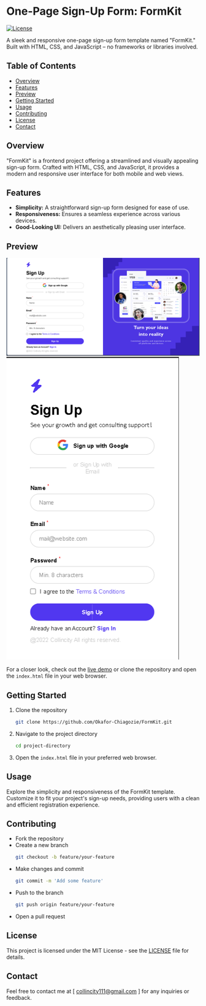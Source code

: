 # One-Page Sign-Up Form: FormKit

[![License](https://img.shields.io/badge/License-MIT-blue.svg)](LICENSE)

A sleek and responsive one-page sign-up form template named "FormKit." Built with HTML, CSS, and JavaScript – no frameworks or libraries involved.

## Table of Contents
- [Overview](#overview)
- [Features](#features)
- [Preview](#preview)
- [Getting Started](#getting-started)
- [Usage](#usage)
- [Contributing](#contributing)
- [License](#license)
- [Contact](#contact)

## Overview

"FormKit" is a frontend project offering a streamlined and visually appealing sign-up form. Crafted with HTML, CSS, and JavaScript, it provides a modern and responsive user interface for both mobile and web views.

## Features

- **Simplicity:** A straightforward sign-up form designed for ease of use.
- **Responsiveness:** Ensures a seamless experience across various devices.
- **Good-Looking UI:** Delivers an aesthetically pleasing user interface.

## Preview

![Web View](img/screenshots/screenshot-1.png)
![Mobile view](img/screenshots/screenshot-2.png)

For a closer look, check out the [live demo](https://okafor-chiagozie.github.io/FormKit) or clone the repository and open the `index.html` file in your web browser.

## Getting Started
1. Clone the repository
   ```bash
   git clone https://github.com/Okafor-Chiagozie/FormKit.git
   ```
2. Navigate to the project directory
   ```bash
   cd project-directory
   ```
3. Open the `index.html` file in your preferred web browser.
   
## Usage
Explore the simplicity and responsiveness of the FormKit template. Customize it to fit your project's sign-up needs, providing users with a clean and efficient registration experience.

## Contributing
- Fork the repository
- Create a new branch 
   ```bash
   git checkout -b feature/your-feature
   ```
- Make changes and commit 
   ```bash
   git commit -m 'Add some feature'
   ```
- Push to the branch 
   ```bash
   git push origin feature/your-feature
   ```
- Open a pull request

## License
This project is licensed under the MIT License - see the [LICENSE](LICENSE) file for details.

## Contact
Feel free to contact me at [ collincity111@gmail.com ] for any inquiries or feedback.
